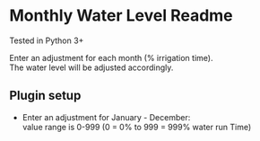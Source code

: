 Monthly Water Level Readme
====

Tested in Python 3+

Enter an adjustment for each month (% irrigation time).  
The water level will be adjusted accordingly. 

Plugin setup
-----------

* Enter an adjustment for January - December:  
  value range is 0-999 (0 = 0% to 999 = 999% water run Time)

